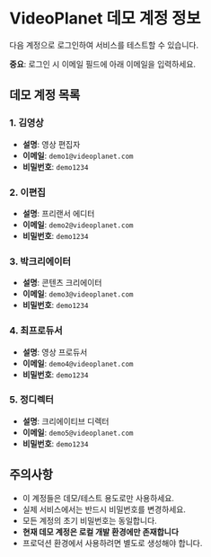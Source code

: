 # VideoPlanet 데모 계정 정보

다음 계정으로 로그인하여 서비스를 테스트할 수 있습니다.

**중요**: 로그인 시 이메일 필드에 아래 이메일을 입력하세요.

## 데모 계정 목록

### 1. 김영상
- **설명**: 영상 편집자
- **이메일**: `demo1@videoplanet.com`
- **비밀번호**: `demo1234`

### 2. 이편집
- **설명**: 프리랜서 에디터
- **이메일**: `demo2@videoplanet.com`
- **비밀번호**: `demo1234`

### 3. 박크리에이터
- **설명**: 콘텐츠 크리에이터
- **이메일**: `demo3@videoplanet.com`
- **비밀번호**: `demo1234`

### 4. 최프로듀서
- **설명**: 영상 프로듀서
- **이메일**: `demo4@videoplanet.com`
- **비밀번호**: `demo1234`

### 5. 정디렉터
- **설명**: 크리에이티브 디렉터
- **이메일**: `demo5@videoplanet.com`
- **비밀번호**: `demo1234`

## 주의사항

- 이 계정들은 데모/테스트 용도로만 사용하세요.
- 실제 서비스에서는 반드시 비밀번호를 변경하세요.
- 모든 계정의 초기 비밀번호는 동일합니다.
- **현재 데모 계정은 로컬 개발 환경에만 존재합니다**
- 프로덕션 환경에서 사용하려면 별도로 생성해야 합니다.

